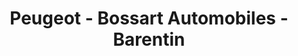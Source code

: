 ---
title: "Peugeot - Bossart Automobiles - Barentin"
url: /barentin/peugeot-bossart-automobiles-barentin/
shop: voiture
---